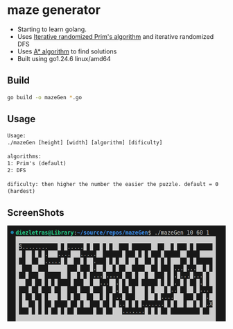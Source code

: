 # maze generator

- Starting to learn golang.
- Uses [Iterative randomized Prim's algorithm](https://en.wikipedia.org/wiki/Maze_generation_algorithm) and iterative randomized DFS
- Uses [A* algorithm](https://www.redblobgames.com/pathfinding/a-star/introduction.html) to find solutions
- Built using go1.24.6 linux/amd64

## Build

```bash
go build -o mazeGen *.go
```

## Usage

```
Usage:
./mazeGen [height] [width] [algorithm] [dificulty]

algorithms:
1: Prim's (default)
2: DFS

dificulty: then higher the number the easier the puzzle. default = 0 (hardest)
```

## ScreenShots

![maze3](./images/maze3.png)